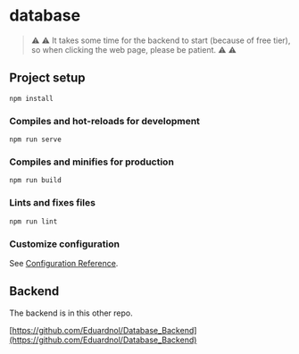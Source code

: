 # database

> :warning: :warning: It takes some time for the backend to start (because of free tier), so when clicking the web page, please be patient. :warning: :warning:

## Project setup
```
npm install
```

### Compiles and hot-reloads for development
```
npm run serve
```

### Compiles and minifies for production
```
npm run build
```

### Lints and fixes files

```
npm run lint
```

### Customize configuration

See [Configuration Reference](https://cli.vuejs.org/config/).

## Backend

The backend is in this other repo.

[https://github.com/Eduardnol/Database_Backend](https://github.com/Eduardnol/Database_Backend)
